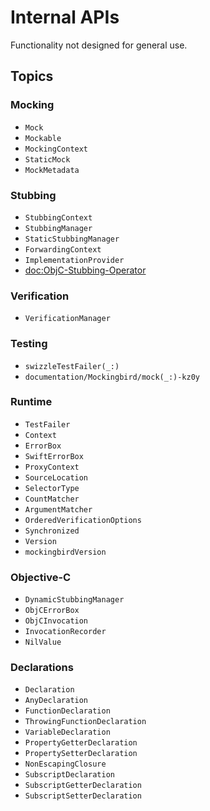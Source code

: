 # Internal APIs

Functionality not designed for general use.

## Topics

### Mocking

- ``Mock``
- ``Mockable``
- ``MockingContext``
- ``StaticMock``
- ``MockMetadata``

### Stubbing

- ``StubbingContext``
- ``StubbingManager``
- ``StaticStubbingManager``
- ``ForwardingContext``
- ``ImplementationProvider``
- <doc:ObjC-Stubbing-Operator>

### Verification

- ``VerificationManager``

### Testing

- ``swizzleTestFailer(_:)``
- ``documentation/Mockingbird/mock(_:)-kz0y``

### Runtime

- ``TestFailer``
- ``Context``
- ``ErrorBox``
- ``SwiftErrorBox``
- ``ProxyContext``
- ``SourceLocation``
- ``SelectorType``
- ``CountMatcher``
- ``ArgumentMatcher``
- ``OrderedVerificationOptions``
- ``Synchronized``
- ``Version``
- ``mockingbirdVersion``

### Objective-C

- ``DynamicStubbingManager``
- ``ObjCErrorBox``
- ``ObjCInvocation``
- ``InvocationRecorder``
- ``NilValue``

### Declarations

- ``Declaration``
- ``AnyDeclaration``
- ``FunctionDeclaration``
- ``ThrowingFunctionDeclaration``
- ``VariableDeclaration``
- ``PropertyGetterDeclaration``
- ``PropertySetterDeclaration``
- ``NonEscapingClosure``
- ``SubscriptDeclaration``
- ``SubscriptGetterDeclaration``
- ``SubscriptSetterDeclaration``
